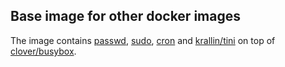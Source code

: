 ## Base image for other docker images
The image contains [passwd](https://packages.ubuntu.com/xenial/passwd), [sudo](https://packages.ubuntu.com/xenial/sudo), [cron](https://packages.ubuntu.com/xenial/cron) and [krallin/tini](https://github.com/krallin/tini) on top of [clover/busybox](https://hub.docker.com/r/clover/busybox/).
